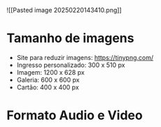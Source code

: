 ![[Pasted image 20250220143410.png]]

# Tamanho de imagens
- Site para reduzir imagens: ​https://tinypng.com/
- Ingresso personalizado: 300 x 510 px
- Imagem: 1200 x 628 px
- Galeria: 600 x 600 px
- Cartão: 400 x 400 px
# Formato Audio e Video
